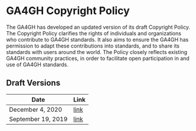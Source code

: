 # GA4GH Copyright Policy

The GA4GH has developed an updated version of its draft Copyright Policy. The
Copyright Policy clarifies the rights of individuals and organizations who 
contribute to GA4GH standards. It also aims to ensure the GA4GH has permission 
to adapt these contributions into standards, and to share its standards with 
users around the world. The Policy closely reflects existing GA4GH community 
practices, in order to facilitate open participation in and use of GA4GH 
standards.

## Draft Versions

| Date | Link |
|------|------|
| December 4, 2020 | [link](https://github.com/ga4gh/ga4gh-copyright-policy/blob/master/Draft%20Copyright%20Policy%2019%20Sept%2019) |
| September 19, 2019 | [link](https://github.com/ga4gh/ga4gh-copyright-policy/blob/master/Draft%20Copyright%20Policy%2019%20Sept%2019)


